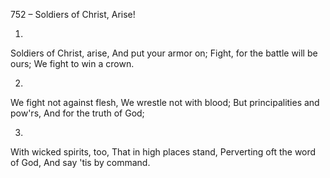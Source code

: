 752 – Soldiers of Christ, Arise!


1.
Soldiers of Christ, arise,
And put your armor on;
Fight, for the battle will be ours;
We fight to win a crown.

2.
We fight not against flesh,
We wrestle not with blood;
But principalities and pow'rs,
And for the truth of God;

3.
With wicked spirits, too,
That in high places stand,
Perverting oft the word of God,
And say 'tis by command.

